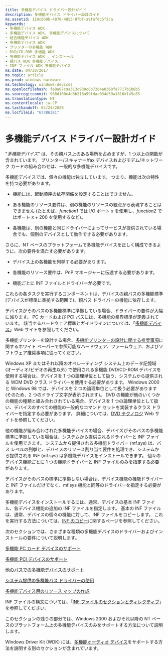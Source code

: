 ```yaml
---
title: 多機能デバイス ドライバー設計ガイド
description: 多機能デバイス ドライバー設計ガイド
ms.assetid: 110c0b9b-4870-4853-8fbf-a9faf0c5f2ca
keywords:
- 多機能デバイス WDK
- 多機能デバイス WDK, 多機能デバイスについて
- 結合機能デバイス WDK
- 多機能デバイス WDK
- プリンターの多機能 WDK
- DVD/CD-ROM 多機能 WDK
- 多機能デバイス WDK , インストール
- 親バス WDK 多機能デバイス
- INF ファイル WDK 多機能デバイス
ms.date: 04/20/2017
ms.topic: article
ms.prod: windows-hardware
ms.technology: windows-devices
ms.openlocfilehash: fe8a87c9a313c930c8b7204a0368fe7717b1b6b5
ms.sourcegitcommit: 988d100e4d3b218a59fdac034d39a1816d145c85
ms.translationtype: HT
ms.contentlocale: ja-JP
ms.lasthandoff: 04/24/2020
ms.locfileid: "67386381"
---
```

# <a name="multifunction-device-driver-design-guide"></a>多機能デバイス ドライバー設計ガイド





"*多機能デバイス*" は、その親バス上のある場所を占めますが、1 つ以上の関数が含まれています。 プリンター/スキャナー/fax デバイスおよびモデム/ネットワーク カードの組み合わせは、一般的な多機能デバイスです。

多機能デバイスでは、個々の機能は独立しています。 つまり、機能は次の特性を持つ必要があります。

-   機能には、起動順序の依存関係を設定することはできません。

-   ある機能のリソース要件は、別の機能のリソースの観点から表現することはできません (たとえば、*function1* では I/O ポート *x* を使用し、*function2* ではポート *x* + 200 を使用するなど)。

-   各機能は、別の機能と同じドライバーによってサービスが提供されている場合でも、個別のデバイスとして動作できる必要があります。

さらに、NT ベースのプラットフォームで多機能デバイスを正しく構成できるように、次の要件を満たす必要があります。

-   デバイス上の各機能を列挙する必要があります。

-   各機能のリソース要件は、PnP マネージャーに伝達する必要があります。

-   機能ごとに INF ファイルとドライバーが必要です。

これらの各タスクを実行するコンポーネントは、デバイスの親バスの多機能標準 (デバイスが標準に準拠する範囲で)、親バス ドライバーの機能に依存します。

デバイスがそのバスの多機能標準に準拠している場合、ドライバーの要件が大幅に減ります。 PC カードおよび PCI バスには、多機能の業界標準が定義されています。 該当するハードウェア標準とガイドラインについては、「[多機能デバイス](https://go.microsoft.com/fwlink/p/?linkid=8758)」Web サイトを参照してください。

多機能プリンターを設計する場合、[多機能プリンターの設計に関する推奨事項](https://go.microsoft.com/fwlink/p/?linkid=38442)に関するホワイト ペーパーで参照可能なハードウェア、ファームウェア、およびソフトウェア推奨事項に従ってください。

Windows XP またはそれ以降のオペレーティング システム上のデータ記憶域 (オーディオ/ビデオの再生以外) で使用される多機能 DVD/CD-ROM デバイスを使用する場合は、デバイスを 1 つの論理単位として扱う、システムから提供される WDM DVD クラス ドライバーを使用する必要があります。 Windows 2000 と Windows 98 では、デバイスを 2 つの論理単位として扱う必要があります (そのため、2 つのドライブ文字が表示されます)。 DVD の機能が他のいくつかの機能の種類と組み合わされている場合、デバイスを 1 つの論理単位として扱い、デバイスのすべての機能の一般的なコマンド セットを実装するクラス ドライバーを指定する必要があります。 詳細については、[DVD テクノロジ](https://go.microsoft.com/fwlink/p/?linkid=8754) Web サイトを参照してください。

他の機能が組み合わされた多機能デバイスの場合、デバイスがそのバスの多機能標準に準拠している場合は、システムから提供されるドライバーと INF ファイルを使用できます。 システムから提供される多機能ドライバー (mf.sys) は、バス レベルの列挙と、デバイスのリソース割り当て要件を処理でき、システムから提供される INF (mf.sys) は多機能デバイスをインストールできます。 個々のデバイス機能ごとに 1 つの機能ドライバーと INF ファイルのみを指定する必要があります。

デバイスがそのバスの標準に準拠しない場合は、デバイス機能の機能ドライバーと INF ファイルだけでなく、mf.sys 機能と同等のドライバーを指定する必要があります。

多機能デバイスをインストールするには、通常、デバイスの基本 INF ファイル、各デバイス機能の追加の INF ファイルを指定します。 基本の INF ファイルは、通常、デバイスの個々の機能に対して、INF ファイルをコピーします。 これを実行する方法については、[INF のコピー](https://docs.microsoft.com/windows-hardware/drivers/install/copying-inf-files)に関するページを参照してください。

次のセクションでは、さまざまな種類の多機能デバイスのドライバーおよびインストールの要件について説明します。

[多機能 PC カード デバイスのサポート](supporting-multifunction-pc-card-devices.md)

[多機能 PCI デバイスのサポート](supporting-multifunction-pci-devices.md)

[他のバスでの多機能デバイスのサポート](supporting-multifunction-devices-on-other-buses.md)

[システム提供の多機能バス ドライバーの使用](using-the-system-supplied-multifunction-bus-driver.md)

[多機能デバイス用のリソース マップの作成](creating-resource-maps-for-a-multifunction-device.md)

INF ファイルの構文については、「[INF ファイルのセクションとディレクティブ](https://docs.microsoft.com/windows-hardware/drivers/install/inf-file-sections-and-directives)」を参照してください。

このセクションの残りの部分では、Windows 2000 およびそれ以降の NT ベースのプラットフォーム上の多機能デバイスのみをサポートする方法について説明します。

Windows Driver Kit (WDK) には、[多機能オーディオ デバイス](https://docs.microsoft.com/windows-hardware/drivers/audio/multifunction-audio-devices)をサポートする方法を説明する別のセクションが含まれています。

 

 




